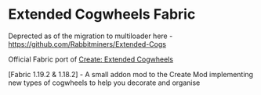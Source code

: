 # Extended Cogwheels Fabric
Deprected as of the migration to multiloader here - https://github.com/Rabbitminers/Extended-Cogs

Official Fabric port of <a href="https://github.com/Rabbitminers/Extended-Cogs">Create: Extended Cogwheels</a> 

[Fabric 1.19.2 & 1.18.2] - A small addon mod to the Create Mod implementing new types of cogwheels to help you decorate and organise
